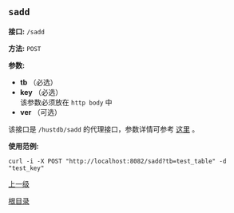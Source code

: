 `sadd`
----------

**接口:** `/sadd`

**方法:** `POST`

**参数:** 

*  **tb** （必选）  
*  **key** （必选）  
该参数必须放在 `http body` 中
*  **ver** （可选）

该接口是 `/hustdb/sadd` 的代理接口，参数详情可参考 [这里](../hustdb/hustdb/sadd.md) 。

**使用范例:**

    curl -i -X POST "http://localhost:8082/sadd?tb=test_table" -d "test_key"

[上一级](../ha.md)

[根目录](../../index.md)